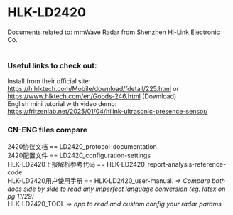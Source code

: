 # HLK-LD2420
Documents related to: mmWave Radar from Shenzhen Hi-Link Electronic Co. <br /> <br />

### Useful links to check out:
Install from their official site: \
https://h.hlktech.com/Mobile/download/fdetail/225.html  or
https://www.hlktech.com/en/Goods-246.html  (Download) \
English mini tutorial with video demo: \
https://fritzenlab.net/2025/01/04/hilink-ultrasonic-presence-sensor/ <br />

### CN-ENG files compare 
2420协议文档 == LD2420_protocol-documentation \
2420配置文件 == LD2420_configuration-settings \
HLK-LD2420上报解析参考代码 == HLK-LD2420_report-analysis-reference-code \
HLK-LD2420用户使用手册 == HLK-LD2420_user-manual. _=> Compare both docs side by side to read any imperfect language conversion (eg. latex on pg 11/29)_ \
HLK-LD2420_TOOL _=> app to read and custom config your radar params_
